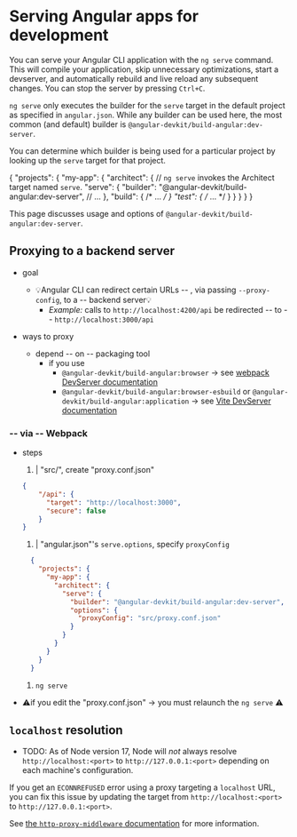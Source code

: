 # Serving Angular apps for development

You can serve your Angular CLI application with the `ng serve` command.
This will compile your application, skip unnecessary optimizations, start a devserver, and automatically rebuild and live reload any subsequent changes.
You can stop the server by pressing `Ctrl+C`.

`ng serve` only executes the builder for the `serve` target in the default project as specified in `angular.json`.
While any builder can be used here, the most common (and default) builder is `@angular-devkit/build-angular:dev-server`.

You can determine which builder is being used for a particular project by looking up the `serve` target for that project.

<docs-code language="json">

{
  "projects": {
    "my-app": {
      "architect": {
        // `ng serve` invokes the Architect target named `serve`.
        "serve": {
          "builder": "@angular-devkit/build-angular:dev-server",
          // ...
        },
        "build": { /* ... */ }
        "test": { /* ... */ }
      }
    }
  }
}

</docs-code>

This page discusses usage and options of `@angular-devkit/build-angular:dev-server`.

## Proxying to a backend server

* goal
  * 💡Angular CLI can redirect certain URLs -- , via passing `--proxy-config`, to a -- backend server💡
    * _Example:_ calls to `http://localhost:4200/api` be redirected -- to -- `http://localhost:3000/api`

* ways to proxy
  * depend -- on -- packaging tool
    * if you use 
      * `@angular-devkit/build-angular:browser` -> see [webpack DevServer documentation](https://webpack.js.org/configuration/dev-server/#devserverproxy)
      * `@angular-devkit/build-angular:browser-esbuild` or `@angular-devkit/build-angular:application` -> see [Vite DevServer documentation](https://vite.dev/config/server-options#server-proxy) 

### -- via -- Webpack

* steps
  1. | "src/", create "proxy.conf.json"
    ```json
    {
        "/api": {
          "target": "http://localhost:3000",
          "secure": false
        }
    }
    ```
  1. | "angular.json"'s `serve.options`, specify `proxyConfig`
    ```json
      {
        "projects": {
          "my-app": {
            "architect": {
              "serve": {
                "builder": "@angular-devkit/build-angular:dev-server",
                "options": {
                  "proxyConfig": "src/proxy.conf.json"
                }
              }
            }
          }
        }
      }
    ```
  1. `ng serve`

* ⚠️if you edit the "proxy.conf.json" -> you must relaunch the `ng serve` ⚠️

## `localhost` resolution

* TODO: As of Node version 17, Node will _not_ always resolve `http://localhost:<port>` to `http://127.0.0.1:<port>`
depending on each machine's configuration.

If you get an `ECONNREFUSED` error using a proxy targeting a `localhost` URL,
you can fix this issue by updating the target from `http://localhost:<port>` to `http://127.0.0.1:<port>`.

See [the `http-proxy-middleware` documentation](https://github.com/chimurai/http-proxy-middleware#nodejs-17-econnrefused-issue-with-ipv6-and-localhost-705)
for more information.
